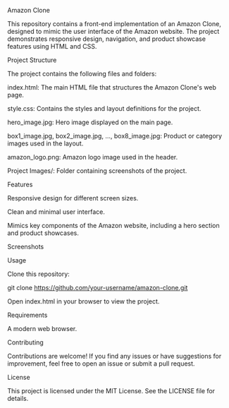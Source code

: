 Amazon Clone

This repository contains a front-end implementation of an Amazon Clone, designed to mimic the user interface of the Amazon website. The project demonstrates responsive design, navigation, and product showcase features using HTML and CSS.

Project Structure

The project contains the following files and folders:

index.html: The main HTML file that structures the Amazon Clone's web page.

style.css: Contains the styles and layout definitions for the project.

hero_image.jpg: Hero image displayed on the main page.

box1_image.jpg, box2_image.jpg, ..., box8_image.jpg: Product or category images used in the layout.

amazon_logo.png: Amazon logo image used in the header.

Project Images/: Folder containing screenshots of the project.

Features

Responsive design for different screen sizes.

Clean and minimal user interface.

Mimics key components of the Amazon website, including a hero section and product showcases.

Screenshots





Usage

Clone this repository:

git clone https://github.com/your-username/amazon-clone.git

Open index.html in your browser to view the project.

Requirements

A modern web browser.

Contributing

Contributions are welcome! If you find any issues or have suggestions for improvement, feel free to open an issue or submit a pull request.

License

This project is licensed under the MIT License. See the LICENSE file for details.
